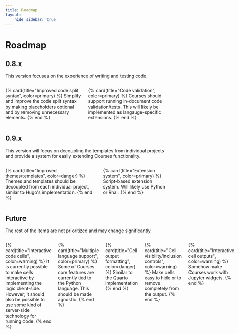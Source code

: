 ```yaml
---
title: Roadmap
layout:
    hide_sidebar: true
---
```


# Roadmap

## 0.8.x
This version focuses on the experience of writing and testing code.

<div class="columns is-multiline banner">

{% card(title="Improved code split syntax", color=primary) %}
Simplify and improve the code split syntax by making placeholders optional and by removing unnecessary elements.
{% end %}

{% card(title="Code validation", color=primary) %}
Courses should support running in-document code validation/tests. This will likely be implemented as langauge-specific extensions.
{% end %}



</div>

## 0.9.x
This version will focus on decoupling the templates from individual projects and provide a system for easily extending 
Courses functionality.

<div class="columns is-multiline banner">

{% card(title="Improved themes/templates", color=danger) %}
Themes and templates should be decoupled from each individual project, similar to Hugo's implementation.
{% end %}

{% card(title="Extension system", color=primary) %}
Script-based extension system. Will likely use Python or Rhai.
{% end %}

</div>

## Future
The rest of the items are not prioritized and may change significantly.

<div class="columns is-multiline banner">

{% card(title="Interactive code cells", color=warning) %}
It is currently possible to make cells interactive by implementing the logic client-side. However, it should also be 
possible to use some kind of server-side technology for running code.
{% end %}

{% card(title="Multiple language support", color=primary) %}
Some of Courses core features are currently tied to the Python language. This should be made agnostic.
{% end %}

{% card(title="Cell output formatting", color=danger) %}
Similar to the Quarto implementation
{% end %}

{% card(title="Cell visibility/inclusion controls", color=warning) %}
Make cells easy to hide or to remove completely from the output.
{% end %}

{% card(title="Interactive cell outputs", color=warning) %}
Somehow make Courses work with Jupyter widgets.
{% end %}


</div>